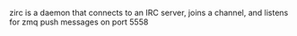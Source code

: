 zirc is a daemon that connects to an IRC server, joins a channel, and listens for zmq push messages on port 5558



